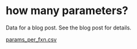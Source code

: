 how many parameters?
====================

Data for a blog post. See the blog post for details.

[params_per_fxn.csv](params_per_fxn.csv)
